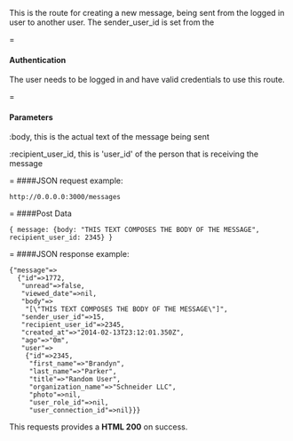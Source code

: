 This is the route for creating a new message, being sent from the logged in user to another user. The sender_user_id is set from the

=
#### Authentication
The user needs to be logged in and have valid credentials to use this route.

=
#### Parameters
:body, this is the actual text of the message being sent

:recipient_user_id, this is 'user_id' of the person that is receiving the message

=
####JSON request example:
```
http://0.0.0.0:3000/messages
```

=
####Post Data
```
{ message: {body: "THIS TEXT COMPOSES THE BODY OF THE MESSAGE", recipient_user_id: 2345} }
```
=
####JSON response example:

```
{"message"=>
  {"id"=>1772,
   "unread"=>false,
   "viewed_date"=>nil,
   "body"=>
    "[\"THIS TEXT COMPOSES THE BODY OF THE MESSAGE\"]",
   "sender_user_id"=>15,
   "recipient_user_id"=>2345,
   "created_at"=>"2014-02-13T23:12:01.350Z",
   "ago"=>"0m",
   "user"=>
    {"id"=>2345,
     "first_name"=>"Brandyn",
     "last_name"=>"Parker",
     "title"=>"Random User",
     "organization_name"=>"Schneider LLC",
     "photo"=>nil,
     "user_role_id"=>nil,
     "user_connection_id"=>nil}}}
```

This requests provides a <strong>HTML 200</strong> on success.